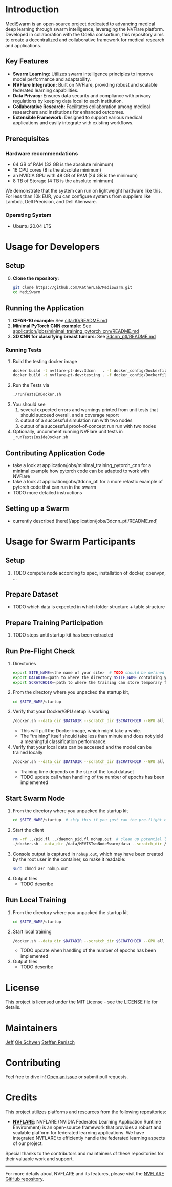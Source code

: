 # Introduction
MediSwarm is an open-source project dedicated to advancing medical deep learning through swarm intelligence, leveraging the NVFlare platform. Developed in collaboration with the Odelia consortium, this repository aims to create a decentralized and collaborative framework for medical research and applications.

## Key Features
- **Swarm Learning:** Utilizes swarm intelligence principles to improve model performance and adaptability.
- **NVFlare Integration:** Built on NVFlare, providing robust and scalable federated learning capabilities.
- **Data Privacy:** Ensures data security and compliance with privacy regulations by keeping data local to each institution.
- **Collaborative Research:** Facilitates collaboration among medical researchers and institutions for enhanced outcomes.
- **Extensible Framework:** Designed to support various medical applications and easily integrate with existing workflows.

## Prerequisites
### Hardware recommendations
* 64 GB of RAM (32 GB is the absolute minimum)
* 16 CPU cores (8 is the absolute minimum)
* an NVIDIA GPU with 48 GB of RAM (24 GB is the minimum)
* 8 TB of Storage (4 TB is the absolute minimum)

We demonstrate that the system can run on lightweight hardware like this. For less than 10k EUR, you can configure systems from suppliers like Lambda, Dell Precision, and Dell Alienware.

### Operating System
* Ubuntu 20.04 LTS

# Usage for Developers

## Setup

0. **Clone the repository:**

    ```bash
    git clone https://github.com/KatherLab/MediSwarm.git
    cd MediSwarm
    ```

## Running the Application

1. **CIFAR-10 example:**
   See [cifar10/README.md](application/jobs/cifar10/README.md)
2. **Minimal PyTorch CNN example:**
   See [application/jobs/minimal_training_pytorch_cnn/README.md](application/jobs/minimal_training_pytorch_cnn/README.md)
3. **3D CNN for classifying breast tumors:**
   See [3dcnn_ptl/README.md](application/jobs/3dcnn_ptl/README.md)

### Running Tests

1. Build the testing docker image
   ```bash
   docker build -t nvflare-pt-dev:3dcnn   . -f docker_config/Dockerfile_3dcnn
   docker build -t nvflare-pt-dev:testing . -f docker_config/Dockerfile_testing
   ```
2. Run the Tests via
   ```bash
   ./runTestsInDocker.sh
   ```
3. You should see
   1. several expected errors and warnings printed from unit tests that should succeed overall, and a coverage report
   2. output of a successful simulation run with two nodes
   3. output of a successful proof-of-concept run run with two nodes
4. Optionally, uncomment running NVFlare unit tests in `_runTestsInsideDocker.sh`


## Contributing Application Code

* take a look at application/jobs/minimal_training_pytorch_cnn for a minimal example how pytorch code can be adapted to work with NVFlare
* take a look at application/jobs/3dcnn_ptl for a more relastic example of pytorch code that can run in the swarm
* TODO more detailed instructions

## Setting up a Swarm

* currently described (here)[/application/jobs/3dcnn_ptl/README.md]

# Usage for Swarm Participants

## Setup

1. TODO compute node according to spec, installation of docker, openvpn, …

## Prepare Dataset

* TODO which data is expected in which folder structure + table structure

## Prepare Training Participation

1. TODO steps until startup kit has been extracted

## Run Pre-Flight Check

1. Directories
   ```bash
   export SITE_NAME=<the name of your site>  # TODO should be defined above, also needed for dataset location
   export DATADIR=<path to where the directory $SITE_NAME containing your local data is stored>
   export SCRATCHDIR=<path to where the training can store temporary files>
   ```
2. From the directory where you unpacked the startup kit,
   ```bash
   cd $SITE_NAME/startup
   ```
3. Verify that your Docker/GPU setup is working
   ```bash
   /docker.sh --data_dir $DATADIR --scratch_dir $SCRATCHDIR --GPU all --minimal_training
   ```
   * This will pull the Docker image, which might take a while.
   * The “training” itself should take less than minute and does not yield a meaningful classification performance.
4. Verify that your local data can be accessed and the model can be trained locally
   ```bash
   /docker.sh --data_dir $DATADIR --scratch_dir $SCRATCHDIR --GPU all --local_training
   ```
   * Training time depends on the size of the local dataset
   * TODO update call when handling of the number of epochs has been implemented

## Start Swarm Node

1. From the directory where you unpacked the startup kit
   ```bash
   cd $SITE_NAME/startup  # skip this if you just ran the pre-flight check
   ```
2. Start the client
   ```bash
   rm -rf ../pid.fl ../daemon_pid.fl nohup.out  # clean up potential leftovers from previous run
   ./docker.sh --data_dir /data/MEVISTwoNodeSwarm/data --scratch_dir /data/MEVISTwoNodeSwarm/scratch --GPU all --start_client
   ```
3. Console output is captured in `nohup.out`, which may have been created by the root user in the container, so make it readable:
   ```bash
   sudo chmod a+r nohup.out
   ```
4. Output files
   * TODO describe

## Run Local Training

1. From the directory where you unpacked the startup kit
   ```bash
   cd $SITE_NAME/startup
   ```
2. Start local training
   ```bash
   /docker.sh --data_dir $DATADIR --scratch_dir $SCRATCHDIR --GPU all --local_training
   ```
   * TODO update when handling of the number of epochs has been implemented
3. Output files
   * TODO describe

# License
This project is licensed under the MIT License - see the [LICENSE](LICENSE) file for details.

# Maintainers
[Jeff](https://github.com/Ultimate-Storm)
[Ole Schwen](mailto:ole.schwen@mevis.fraunhofer.de)
[Steffen Renisch](mailto:steffen.renisch@mevis.fraunhofer.de)

# Contributing
Feel free to dive in! [Open an issue](https://github.com/KatherLab/MediSwarm/issues) or submit pull requests.

# Credits
This project utilizes platforms and resources from the following repositories:

- **[NVFLARE](https://github.com/NVIDIA/NVFlare)**: NVFLARE (NVIDIA Federated Learning Application Runtime Environment) is an open-source framework that provides a robust and scalable platform for federated learning applications. We have integrated NVFLARE to efficiently handle the federated learning aspects of our project.

Special thanks to the contributors and maintainers of these repositories for their valuable work and support.

---

For more details about NVFLARE and its features, please visit the [NVFLARE GitHub repository](https://github.com/NVIDIA/NVFlare).
